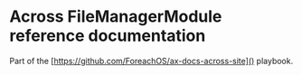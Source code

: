 # Across FileManagerModule reference documentation

Part of the [https://github.com/ForeachOS/ax-docs-across-site]() playbook.